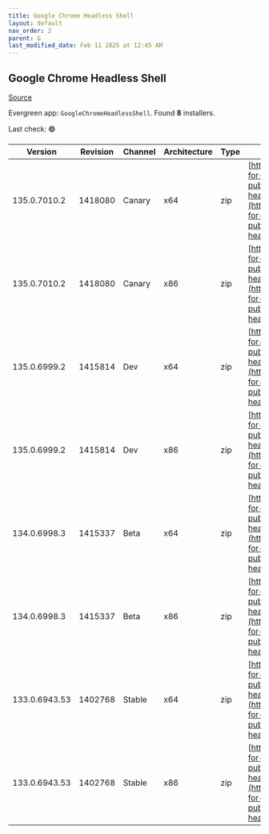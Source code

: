 ```yaml
---
title: Google Chrome Headless Shell
layout: default
nav_order: 2
parent: G
last_modified_date: Feb 11 2025 at 12:45 AM
---
```


## Google Chrome Headless Shell

[Source](https://googlechromelabs.github.io/chrome-for-testing/)

Evergreen app: `GoogleChromeHeadlessShell`. Found **8** installers.

Last check: 🟢

| Version       | Revision | Channel | Architecture | Type | URI                                                                                                                                                                                                                          |
| ------------- | -------- | ------- | ------------ | ---- | ---------------------------------------------------------------------------------------------------------------------------------------------------------------------------------------------------------------------------- |
| 135.0.7010.2  | 1418080  | Canary  | x64          | zip  | [https://storage.googleapis.com/chrome-for-testing-public/135.0.7010.2/win64/chrome-headless-shell-win64.zip](https://storage.googleapis.com/chrome-for-testing-public/135.0.7010.2/win64/chrome-headless-shell-win64.zip)   |
| 135.0.7010.2  | 1418080  | Canary  | x86          | zip  | [https://storage.googleapis.com/chrome-for-testing-public/135.0.7010.2/win32/chrome-headless-shell-win32.zip](https://storage.googleapis.com/chrome-for-testing-public/135.0.7010.2/win32/chrome-headless-shell-win32.zip)   |
| 135.0.6999.2  | 1415814  | Dev     | x64          | zip  | [https://storage.googleapis.com/chrome-for-testing-public/135.0.6999.2/win64/chrome-headless-shell-win64.zip](https://storage.googleapis.com/chrome-for-testing-public/135.0.6999.2/win64/chrome-headless-shell-win64.zip)   |
| 135.0.6999.2  | 1415814  | Dev     | x86          | zip  | [https://storage.googleapis.com/chrome-for-testing-public/135.0.6999.2/win32/chrome-headless-shell-win32.zip](https://storage.googleapis.com/chrome-for-testing-public/135.0.6999.2/win32/chrome-headless-shell-win32.zip)   |
| 134.0.6998.3  | 1415337  | Beta    | x64          | zip  | [https://storage.googleapis.com/chrome-for-testing-public/134.0.6998.3/win64/chrome-headless-shell-win64.zip](https://storage.googleapis.com/chrome-for-testing-public/134.0.6998.3/win64/chrome-headless-shell-win64.zip)   |
| 134.0.6998.3  | 1415337  | Beta    | x86          | zip  | [https://storage.googleapis.com/chrome-for-testing-public/134.0.6998.3/win32/chrome-headless-shell-win32.zip](https://storage.googleapis.com/chrome-for-testing-public/134.0.6998.3/win32/chrome-headless-shell-win32.zip)   |
| 133.0.6943.53 | 1402768  | Stable  | x64          | zip  | [https://storage.googleapis.com/chrome-for-testing-public/133.0.6943.53/win64/chrome-headless-shell-win64.zip](https://storage.googleapis.com/chrome-for-testing-public/133.0.6943.53/win64/chrome-headless-shell-win64.zip) |
| 133.0.6943.53 | 1402768  | Stable  | x86          | zip  | [https://storage.googleapis.com/chrome-for-testing-public/133.0.6943.53/win32/chrome-headless-shell-win32.zip](https://storage.googleapis.com/chrome-for-testing-public/133.0.6943.53/win32/chrome-headless-shell-win32.zip) |
